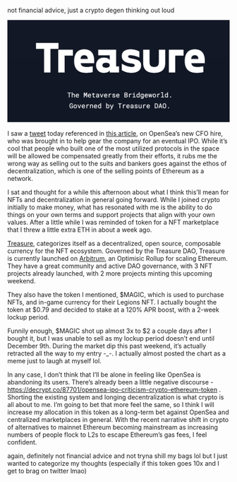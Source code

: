 
not financial advice, just a crypto degen thinking out loud 

![treasure](https://raw.githubusercontent.com/casey-barr/casey-barr.github.io/main/images/treasure.png)

I saw a [tweet](https://twitter.com/BKRoberts/status/1467873287405514754) today referenced in [this article](https://decrypt.co/87675/opensea-hires-new-cfo-from-lyft-plans-ipo), on OpenSea’s new CFO hire, who was brought in to help gear the company for an eventual IPO. While it’s cool that people who built one of the most utilized protocols in the space will be allowed be compensated greatly from their efforts, it rubs me the wrong way as selling out to the suits and bankers goes against the ethos of decentralization, which is one of the selling points of Ethereum as a network. 

I sat and thought for a while this afternoon about what I think this’ll mean for NFTs and decentralization in general going forward. While I joined crypto initially to make money, what has resonated with me is the ability to do things on your own terms and support projects that align with your own values. After a little while I was reminded of token for a NFT marketplace that I threw a little extra ETH in about a week ago.

[Treasure](https://www.treasure.lol/), categorizes itself as a decentralized, open source, composable currency for the NFT ecosystem. Governed by the Treasure DAO, Treasure is currently launched on [Arbitrum](https://arbitrum.io/), an Optimisic Rollup for scaling Ethereum. They have a great community and active DAO governance, with 3 NFT projects already launched, with 2 more projects minting this upcoming weekend.

They also have the token I mentioned, $MAGIC, which is used to purchase NFTs, and in-game currency for their Legions NFT. I actually bought the token at $0.79 and decided to stake at a 120% APR boost, with a 2-week lockup period. 

Funnily enough, $MAGIC shot up almost 3x to $2 a couple days after I bought it, but I was unable to sell as my lockup period doesn’t end until December 9th. During the market dip this past weekend, it’s actually retracted all the way to my entry -_-.  I actually almost posted the chart as a meme just to laugh at myself lol. 

In any case, I don’t think that I’ll be alone in feeling like OpenSea is abandoning its users. There’s already been a little negative discourse - https://decrypt.co/87701/opensea-ipo-criticism-crypto-ethereum-token . Shorting the existing system and longing decentralization is what crypto is all about to me. I’m going to bet that more feel the same, so I think I will increase my allocation in this token as a long-term bet against OpenSea and centralized marketplaces in general. With the recent narrative shift in crypto of alternatives to mainnet Ethereum becoming mainstream as increasing numbers of people flock to L2s to escape Ethereum’s gas fees, I feel confident.

again, definitely not financial advice and not tryna shill my bags lol but I just wanted to categorize my thoughts (especially if this token goes 10x and I get to brag on twitter lmao) 

